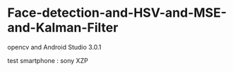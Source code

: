 # Face-detection-and-HSV-and-MSE-and-Kalman-Filter

opencv and Android Studio 3.0.1

test smartphone : sony XZP

